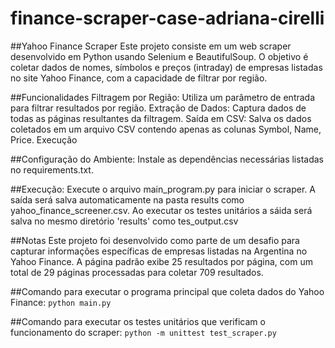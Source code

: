 # finance-scraper-case-adriana-cirelli

##Yahoo Finance Scraper
Este projeto consiste em um web scraper desenvolvido em Python usando Selenium e BeautifulSoup. O objetivo é coletar dados de nomes, símbolos e preços (intraday) de empresas listadas no site Yahoo Finance, com a capacidade de filtrar por região.

##Funcionalidades
Filtragem por Região: Utiliza um parâmetro de entrada para filtrar resultados por região.
Extração de Dados: Captura dados de todas as páginas resultantes da filtragem.
Saída em CSV: Salva os dados coletados em um arquivo CSV contendo apenas as colunas Symbol, Name, Price.
Execução

##Configuração do Ambiente:
Instale as dependências necessárias listadas no requirements.txt.

##Execução:
Execute o arquivo main_program.py para iniciar o scraper.
A saída será salva automaticamente na pasta results como yahoo_finance_screener.csv.
Ao executar os testes unitários a sáida será salva no mesmo diretório 'results' como tes_output.csv

##Notas
Este projeto foi desenvolvido como parte de um desafio para capturar informações específicas de empresas listadas na Argentina no Yahoo Finance.
A página padrão exibe 25 resultados por página, com um total de 29 páginas processadas para coletar 709 resultados.

##Comando para executar o programa principal que coleta dados do Yahoo Finance:
```python main.py```

##Comando para executar os testes unitários que verificam o funcionamento do scraper:
```python -m unittest test_scraper.py```

